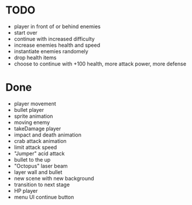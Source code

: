 # TODO

- player in front of or behind enemies
- start over
- continue with increased difficulty 
- increase enemies health and speed
- instantiate enemies randomely
- drop health items
- choose to continue with +100 health, more attack power, more defense 

# Done

- player movement
- bullet player
- sprite animation
- moving enemy
- takeDamage player
- impact and death animation
- crab attack animation
- limit attack speed
- "Jumper" acid attack
- bullet to the up
- "Octopus" laser beam
- layer wall and bullet
- new scene with new background
- transition to next stage
- HP player
- menu UI continue button